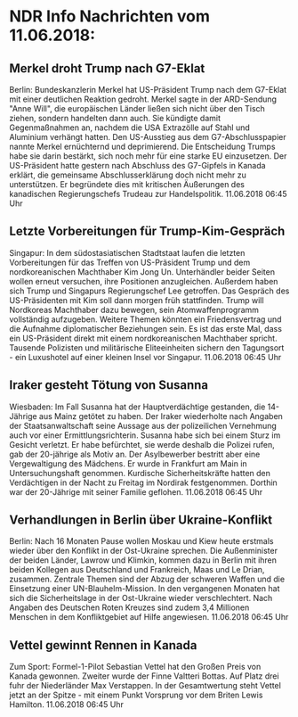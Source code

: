 # NDR Info Nachrichten vom 11.06.2018:


## Merkel droht Trump nach G7-Eklat
Berlin:	Bundeskanzlerin Merkel hat US-Präsident Trump nach dem G7-Eklat mit einer deutlichen Reaktion gedroht. Merkel sagte in der ARD-Sendung "Anne Will", die europäischen Länder ließen sich nicht über den Tisch ziehen, sondern handelten dann auch. Sie kündigte damit Gegenmaßnahmen an, nachdem die USA Extrazölle auf Stahl und Aluminium verhängt hatten. Den US-Ausstieg aus dem G7-Abschlusspapier nannte Merkel ernüchternd und deprimierend. Die Entscheidung Trumps habe sie darin bestärkt, sich noch mehr für eine starke EU einzusetzen. Der US-Präsident hatte gestern nach Abschluss des G7-Gipfels in Kanada erklärt, die gemeinsame Abschlusserklärung doch nicht mehr zu unterstützen. Er begründete dies mit kritischen Äußerungen des kanadischen Regierungschefs Trudeau zur Handelspolitik. 11.06.2018 06:45 Uhr 

## Letzte Vorbereitungen für Trump-Kim-Gespräch
Singapur: In dem südostasiatischen Stadtstaat laufen die letzten Vorbereitungen für das Treffen von US-Präsident Trump und dem nordkoreanischen Machthaber Kim Jong Un. Unterhändler beider Seiten wollen erneut versuchen, ihre Positionen anzugleichen. Außerdem haben sich Trump und Singapurs Regierungschef Lee getroffen. Das Gespräch des US-Präsidenten mit Kim soll dann morgen früh stattfinden. Trump will Nordkoreas Machthaber dazu bewegen, sein Atomwaffenprogramm vollständig aufzugeben. Weitere Themen könnten ein Friedensvertrag und die Aufnahme diplomatischer Beziehungen sein. Es ist das erste Mal, dass ein US-Präsident direkt mit einem nordkoreanischen Machthaber spricht. Tausende Polizisten und militärische Eliteeinheiten sichern den Tagungsort - ein Luxushotel auf einer kleinen Insel vor Singapur. 11.06.2018 06:45 Uhr 

## Iraker gesteht Tötung von Susanna
Wiesbaden:	Im Fall Susanna hat der Hauptverdächtige gestanden, die 14-Jährige aus Mainz getötet zu haben. Der Iraker wiederholte nach Angaben der Staatsanwaltschaft seine Aussage aus der polizeilichen Vernehmung auch vor einer Ermittlungsrichterin. Susanna habe sich bei einem Sturz im Gesicht verletzt. Er habe befürchtet, sie werde deshalb die Polizei rufen, gab der 20-jährige als Motiv an. Der Asylbewerber bestritt aber eine Vergewaltigung des Mädchens. Er wurde in Frankfurt am Main in Untersuchungshaft genommen. Kurdische Sicherheitskräfte hatten den Verdächtigen in der Nacht zu Freitag im Nordirak festgenommen. Dorthin war der 20-Jährige mit seiner Familie geflohen. 11.06.2018 06:45 Uhr 

## Verhandlungen in Berlin über Ukraine-Konflikt
Berlin: Nach 16 Monaten Pause wollen Moskau und Kiew heute erstmals wieder über den Konflikt in der Ost-Ukraine sprechen. Die Außenminister der beiden Länder, Lawrow und Klimkin, kommen dazu in Berlin mit ihren beiden Kollegen aus Deutschland und Frankreich, Maas und Le Drian, zusammen. Zentrale Themen sind der Abzug der schweren Waffen und die Einsetzung einer UN-Blauhelm-Mission. In den vergangenen Monaten hat sich die Sicherheitslage in der Ost-Ukraine wieder verschlechtert. Nach Angaben des Deutschen Roten Kreuzes sind zudem 3,4 Millionen Menschen in dem Konfliktgebiet auf Hilfe angewiesen. 11.06.2018 06:45 Uhr 

## Vettel gewinnt Rennen in Kanada
Zum Sport:	Formel-1-Pilot Sebastian Vettel hat den Großen Preis von Kanada gewonnen. Zweiter wurde der Finne Valtteri Bottas. Auf Platz drei fuhr der Niederländer Max Verstappen. In der Gesamtwertung steht Vettel jetzt an der Spitze - mit einem Punkt Vorsprung vor dem Briten Lewis Hamilton. 11.06.2018 06:45 Uhr 
